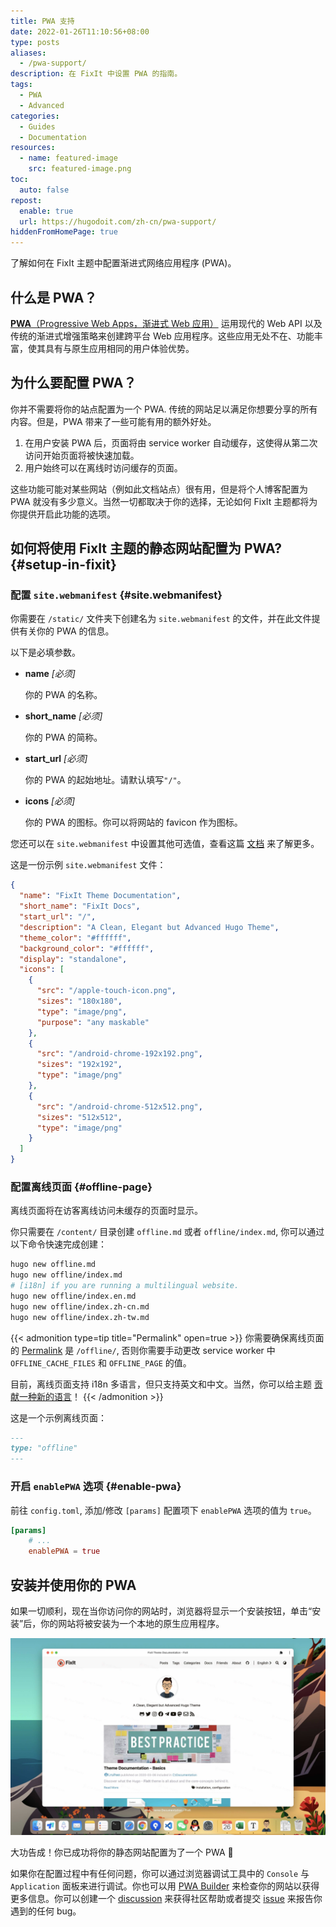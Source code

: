 ```yaml
---
title: PWA 支持
date: 2022-01-26T11:10:56+08:00
type: posts
aliases:
  - /pwa-support/
description: 在 FixIt 中设置 PWA 的指南。
tags:
  - PWA
  - Advanced
categories:
  - Guides
  - Documentation
resources:
  - name: featured-image
    src: featured-image.png
toc:
  auto: false
repost:
  enable: true
  url: https://hugodoit.com/zh-cn/pwa-support/
hiddenFromHomePage: true
---
```


了解如何在 FixIt 主题中配置渐进式网络应用程序 (PWA)。

<!--more-->

## 什么是 PWA？

[**PWA**（Progressive Web Apps，渐进式 Web 应用）][pwas] 运用现代的 Web API 以及传统的渐进式增强策略来创建跨平台 Web 应用程序。这些应用无处不在、功能丰富，使其具有与原生应用相同的用户体验优势。

## 为什么要配置 PWA？

你并不需要将你的站点配置为一个 PWA. 传统的网站足以满足你想要分享的所有内容。但是，PWA 带来了一些可能有用的额外好处。

1. 在用户安装 PWA 后，页面将由 service worker 自动缓存，这使得从第二次访问开始页面将被快速加载。
2. 用户始终可以在离线时访问缓存的页面。

这些功能可能对某些网站（例如此文档站点）很有用，但是将个人博客配置为 PWA 就没有多少意义。当然一切都取决于你的选择，无论如何 FixIt 主题都将为你提供开启此功能的选项。

## 如何将使用 FixIt 主题的静态网站配置为 PWA? {#setup-in-fixit}

### 配置 `site.webmanifest` {#site.webmanifest}

你需要在 `/static/` 文件夹下创建名为 `site.webmanifest` 的文件，并在此文件提供有关你的 PWA 的信息。

以下是必填参数。

* **name** *[必须]*

    你的 PWA 的名称。

* **short_name** *[必须]*

    你的 PWA 的简称。

* **start_url** *[必须]*

    你的 PWA 的起始地址。请默认填写`"/"`。

* **icons** *[必须]*

    你的 PWA 的图标。你可以将网站的 favicon 作为图标。

您还可以在 `site.webmanifest` 中设置其他可选值，查看这篇 [文档][manifest] 来了解更多。

这是一份示例 `site.webmanifest` 文件：

```json
{
  "name": "FixIt Theme Documentation",
  "short_name": "FixIt Docs",
  "start_url": "/",
  "description": "A Clean, Elegant but Advanced Hugo Theme",
  "theme_color": "#ffffff",
  "background_color": "#ffffff",
  "display": "standalone",
  "icons": [
    {
      "src": "/apple-touch-icon.png",
      "sizes": "180x180",
      "type": "image/png",
      "purpose": "any maskable"
    },
    {
      "src": "/android-chrome-192x192.png",
      "sizes": "192x192",
      "type": "image/png"
    },
    {
      "src": "/android-chrome-512x512.png",
      "sizes": "512x512",
      "type": "image/png"
    }
  ]
}
```

### 配置离线页面 {#offline-page}

离线页面将在访客离线访问未缓存的页面时显示。

你只需要在 `/content/` 目录创建 `offline.md` 或者 `offline/index.md`, 你可以通过以下命令快速完成创建：

```bash
hugo new offline.md
hugo new offline/index.md
# [i18n] if you are running a multilingual website.
hugo new offline/index.en.md
hugo new offline/index.zh-cn.md
hugo new offline/index.zh-tw.md
```

{{< admonition type=tip title="Permalink" open=true >}}
你需要确保离线页面的 [Permalink](https://gohugo.io/content-management/urls/#permalinks) 是 `/offline/`,  否则你需要手动更改 service worker 中 `OFFLINE_CACHE_FILES` 和 `OFFLINE_PAGE` 的值。

目前，离线页面支持 i18n 多语言，但只支持英文和中文。当然，你可以给主题 [贡献一种新的语言](https://github.com/hugo-fixit/FixIt/pulls)！
{{< /admonition >}}

这是一个示例离线页面：

```md
---
type: "offline"
---
```

### 开启 `enablePWA` 选项 {#enable-pwa}

前往 `config.toml`, 添加/修改 `[params]` 配置项下 `enablePWA` 选项的值为 `true`。

```toml
[params]
    # ...
    enablePWA = true
```

## 安装并使用你的 PWA

如果一切顺利，现在当你访问你的网站时，浏览器将显示一个安装按钮，单击“安装”后，你的网站将被安装为一个本地的原生应用程序。

![Installed PWA](install-pwa.jpg "Installed PWA")

大功告成！你已成功将你的静态网站配置为了一个 PWA 🎉

如果你在配置过程中有任何问题，你可以通过浏览器调试工具中的 `Console` 与 `Application` 面板来进行调试。你也可以用 [PWA Builder][pwabuilder] 来检查你的网站以获得更多信息。你可以创建一个 [discussion][discussions] 来获得社区帮助或者提交 [issue][issues] 来报告你遇到的任何 bug。

[pwas]: https://developer.mozilla.org/en-US/docs/Web/Progressive_web_apps
[manifest]: https://developer.mozilla.org/en-US/docs/Web/Manifest
[pwabuilder]: https://www.pwabuilder.com/
[discussions]: https://github.com/hugo-fixit/FixIt/discussions
[issues]: https://github.com/hugo-fixit/FixIt/issues
